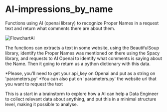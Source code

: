 # AI-impressions_by_name
Functions using AI (openai library) to recognize Proper Names in a request text and return what comments there are about them.

![FlowchartAI](https://github.com/cvsgg/AI-impressions_by_name/assets/110683021/a8f53b5f-de08-49ce-be43-be81d2b80fde)

The functions can extracts a text in some website, using the BeautifulSoup library, identify the Proper Names was mentioned on there 
using the Spacy library, and requests to AI Openai to identify what comments is saying about the Name. Then it going to return us
a python dictionary with this data.

*Please, you'll need to get your api_key on Openai and put as a string on 'parameters.py'
*You can also put on 'parameters.py' the website url that you want to request the text

This is a start in a brainstorm to explore how a AI can help a Data Engineer to collect relevant data about anything, and put this
in a minimal structure level, making it possible to analyse.

